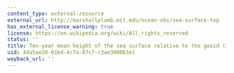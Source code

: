 ```yaml
---
content_type: external-resource
external_url: http://marshallplumb.mit.edu/ocean-obs/sea-surface-top
has_external_license_warning: true
license: https://en.wikipedia.org/wiki/All_rights_reserved
status: ''
title: Ten-year mean height of the sea surface relative to the geoid (in cms)
uid: 4da5ae20-01bd-4c7a-87c7-c3ae3000b3e1
wayback_url: ''
---
```

